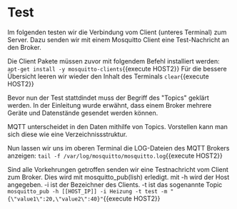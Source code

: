 # Test
Im folgenden testen wir die Verbindung vom Client (unteres Terminal) zum Server.
Dazu senden wir mit einem Mosquitto Client eine Test-Nachricht an den Broker.

Die Client Pakete müssen zuvor mit folgendem Befehl installiert werden:
`apt-get install -y mosquitto-clients`{{execute HOST2}}
Für die bessere Übersicht leeren wir wieder den Inhalt des Terminals
`clear`{{execute HOST2}}

Bevor nun der Test stattdindet muss der Begriff des "Topics" geklärt werden.
In der Einleitung wurde erwähnt, dass einem Broker mehrere Geräte und Datenstände gesendet werden können.

MQTT unterscheidet in den Daten mithilfe von Topics. Vorstellen kann man sich diese wie eine Verzeichnissstruktur.




Nun lassen wir uns im oberen Terminal die LOG-Dateien des MQTT Brokers anzeigen:
`tail -f /var/log/mosquitto/mosquitto.log`{{execute HOST2}}
 
Sind alle Vorkehrungen getroffen senden wir eine Testnachricht vom Client zum Broker.
Dies wird mit mosquitto_pub(lish) erledigt. mit -h wird der Host angegeben. -i ist der Bezeichner des Clients.
-t ist das sogenannte Topic
`mosquitto_pub -h [[HOST_IP]] -i Heizung -t test -m "{\"value1\":20,\"value2\":40}"`{{execute HOST2}}